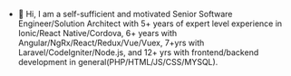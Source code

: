 - 👋 Hi, I am a self-sufficient and motivated Senior Software Engineer/Solution Architect with 5+ years of expert level experience in Ionic/React Native/Cordova, 6+ years with Angular/NgRx/React/Redux/Vue/Vuex, 7+yrs with Laravel/CodeIgniter/Node.js, and 12+ yrs with frontend/backend development in general(PHP/HTML/JS/CSS/MYSQL).

